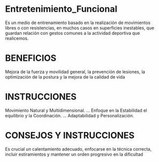 # Entretenimiento_Funcional
Es un medio de entrenamiento basado en la realización de movimientos libres o con resistencias, en muchos casos en superficies inestables, que guardan relación con gestos comunes a la actividad deportiva que realicemos. 
# BENEFICIOS 
Mejora de la fuerza y movilidad general, la prevención de lesiones, la optimización de la postura y la mejora de la calidad de vida
# INSTRUCCIONES 
Movimiento Natural y Multidimensional. ...
Enfoque en la Estabilidad el equilibrio y la Coordinación. ...
Adaptabilidad y Personalización.
# CONSEJOS Y INSTRUCCIONES 
Es crucial un calentamiento adecuado, enfocarse en la técnica correcta, incluir estiramientos y mantener un orden progresivo en la dificultad